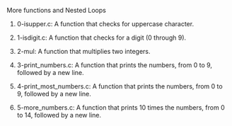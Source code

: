 More functions and Nested Loops

1. 0-isupper.c: A function that checks for uppercase character.

2. 1-isdigit.c: A function that checks for a digit (0 through 9).

3. 2-mul: A function that multiplies two integers.

4. 3-print_numbers.c: A function that prints the numbers, from 0 to 9, followed by a new line.

5. 4-print_most_numbers.c: A  function that prints the numbers, from 0 to 9, followed by a new line.

6. 5-more_numbers.c: A function that prints 10 times the numbers, from 0 to 14, followed by a new line.
